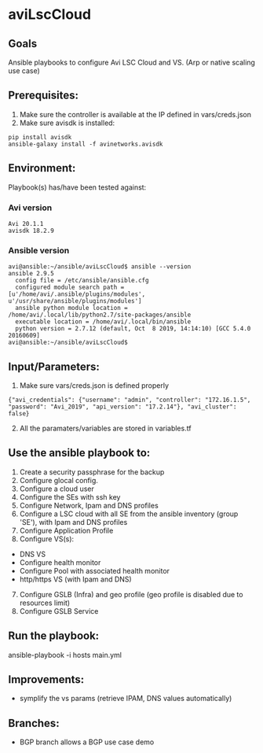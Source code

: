 # aviLscCloud

## Goals
Ansible playbooks to configure Avi LSC Cloud and VS. (Arp or native scaling use case)

## Prerequisites:
1. Make sure the controller is available at the IP defined in vars/creds.json
2. Make sure avisdk is installed:
```
pip install avisdk
ansible-galaxy install -f avinetworks.avisdk
```

## Environment:

Playbook(s) has/have been tested against:

### Avi version

```
Avi 20.1.1
avisdk 18.2.9
```

### Ansible version

```
avi@ansible:~/ansible/aviLscCloud$ ansible --version
ansible 2.9.5
  config file = /etc/ansible/ansible.cfg
  configured module search path = [u'/home/avi/.ansible/plugins/modules', u'/usr/share/ansible/plugins/modules']
  ansible python module location = /home/avi/.local/lib/python2.7/site-packages/ansible
  executable location = /home/avi/.local/bin/ansible
  python version = 2.7.12 (default, Oct  8 2019, 14:14:10) [GCC 5.4.0 20160609]
avi@ansible:~/ansible/aviLscCloud$
```

## Input/Parameters:

1. Make sure vars/creds.json is defined properly
```
{"avi_credentials": {"username": "admin", "controller": "172.16.1.5", "password": "Avi_2019", "api_version": "17.2.14"}, "avi_cluster": false}
```
2. All the paramaters/variables are stored in variables.tf


## Use the ansible playbook to:
1. Create a security passphrase for the backup
2. Configure glocal config.
3. Configure a cloud user
4. Configure the SEs with ssh key
5. Configure Network, Ipam and DNS profiles
6. Configure a LSC cloud with all SE from the ansible inventory (group 'SE'), with Ipam and DNS profiles
7. Configure Application Profile
8. Configure VS(s):
- DNS VS
- Configure health monitor
- Configure Pool with associated health monitor
- http/https VS (with Ipam and DNS)
7. Configure GSLB (Infra) and geo profile (geo profile is disabled due to resources limit)
8. Configure GSLB Service


## Run the playbook:
ansible-playbook -i hosts main.yml

## Improvements:
- symplify the vs params (retrieve IPAM, DNS values automatically)


## Branches:
- BGP branch allows a BGP use case demo
